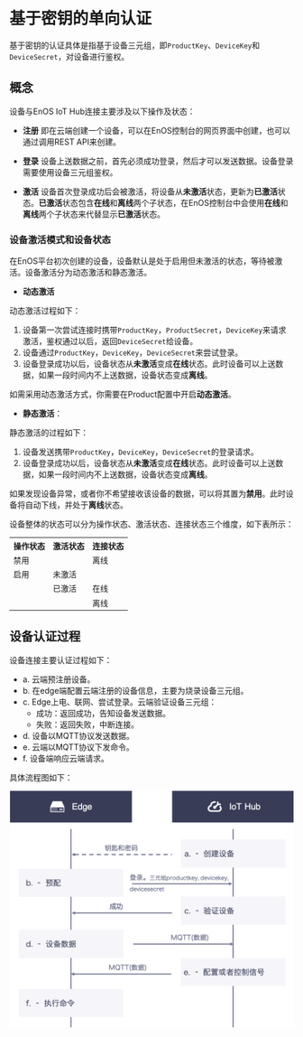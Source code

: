 # 基于密钥的单向认证

基于密钥的认证具体是指基于设备三元组，即`ProductKey`、`DeviceKey`和`DeviceSecret`，对设备进行鉴权。

## 概念<concepts>

设备与EnOS IoT Hub连接主要涉及以下操作及状态：

- **注册**
  即在云端创建一个设备，可以在EnOS控制台的网页界面中创建，也可以通过调用REST API来创建。

- **登录**
  设备上送数据之前，首先必须成功登录，然后才可以发送数据。设备登录需要使用设备三元组鉴权。

- **激活**
  设备首次登录成功后会被激活，将设备从**未激活**状态，更新为**已激活**状态。**已激活**状态包含**在线**和**离线**两个子状态，在EnOS控制台中会使用**在线**和**离线**两个子状态来代替显示**已激活**状态。

### 设备激活模式和设备状态<deviceactivation>

在EnOS平台初次创建的设备，设备默认是处于启用但未激活的状态，等待被激活。设备激活分为动态激活和静态激活。
- **动态激活**

动态激活过程如下：
  1. 设备第一次尝试连接时携带`ProductKey`，`ProductSecret`，`DeviceKey`来请求激活，鉴权通过以后，返回`DeviceSecret`给设备。
  2. 设备通过`ProductKey`，`DeviceKey`，`DeviceSecret`来尝试登录。
  3. 设备登录成功以后，设备状态从**未激活**变成**在线**状态。此时设备可以上送数据，如果一段时间内不上送数据，设备状态变成**离线**。

  如需采用动态激活方式，你需要在Product配置中开启**动态激活**。

- **静态激活**：

静态激活的过程如下：
  1. 设备发送携带`ProductKey`，`DeviceKey`，`DeviceSecret`的登录请求。
  2. 设备登录成功以后，设备状态从**未激活**变成**在线**状态。此时设备可以上送数据，如果一段时间内不上送数据，设备状态变成**离线**。

如果发现设备异常，或者你不希望接收该设备的数据，可以将其置为**禁用**。此时设备将自动下线，并处于**离线**状态。

设备整体的状态可以分为操作状态、激活状态、连接状态三个维度，如下表所示：

<table>
   <tr>
     <th>操作状态</th>
     <th>激活状态</th>
     <th>连接状态</th>
   </tr>
   <tr>
     <td>禁用</td>
     <td></td>
     <td>离线</td>
   </tr>
   <tr>
     <td>启用</td>
     <td>未激活</td>
     <td></td>
   </tr>
   <tr>
     <td></td>
     <td>已激活</td>
     <td>在线</td>
   </tr>
   <tr>
     <td></td>
     <td></td>
     <td>离线</td>
   </tr>
</table>

## 设备认证过程<authentication>

设备连接主要认证过程如下：
- a. 云端预注册设备。
- b. 在edge端配置云端注册的设备信息，主要为烧录设备三元组。
- c. Edge上电、联网、尝试登录。云端验证设备三元组：
  - 成功：返回成功，告知设备发送数据。
  - 失败：返回失败，中断连接。
- d. 设备以MQTT协议发送数据。
- e. 云端以MQTT协议下发命令。
- f. 设备端响应云端请求。

具体流程图如下：

![](media/secret_communication.png)
